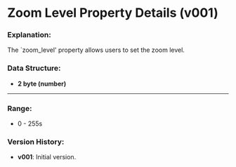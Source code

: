 # Zoom Level Property Details (v001)



### **Explanation:**
The `zoom_level' property allows users to set the zoom level.

### **Data Structure:**
- **2 byte (number)**

---
### **Range:**
- 0 - 255s



### **Version History:**
- **v001**: Initial version.
